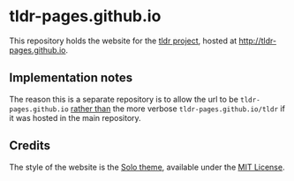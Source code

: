 # tldr-pages.github.io

This repository holds the website for the [tldr project](https://github.com/tldr-pages/tldr),
hosted at http://tldr-pages.github.io.

## Implementation notes

The reason this is a separate repository is to allow the url to be `tldr-pages.github.io`
[rather than](https://help.github.com/articles/user-organization-and-project-pages/#project-pages)
the more verbose `tldr-pages.github.io/tldr` if it was hosted in the main repository.

## Credits

The style of the website is the [Solo theme](https://github.com/chibicode/solo),
available under the [MIT License](http://chibicode.mit-license.org/).
